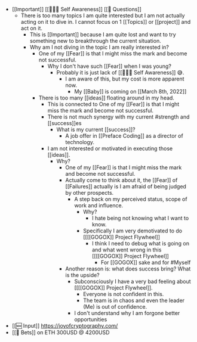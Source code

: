 - [[Important]] [[🧘🏻‍♂️ Self Awareness]] [[🤔 Questions]]
    - There is too many topics I am quite interested but I am not actually acting on it to dive in. I cannot focus on 1 [[Topics]] or [[project]] and act on it. 
        - This is [[Important]] because I am quite lost and want to try something new to breakthrough the current situation.
        - Why am I not diving in the topic I am really interested in?
            - One of my [[Fear]] is that I might miss the mark and become not successful.
                - Why I don't have such [[Fear]] when I was young?
                    - Probably it is just lack of [[🧘🏻‍♂️ Self Awareness]] 😅.
                        - I am aware of this, but my cost is more apparent now.
                            - My [[Baby]] is coming on [[March 8th, 2022]]
            - There is too many [[ideas]] floating around in my head.
                - This is connected to One of my [[Fear]] is that I might miss the mark and become not successful.
                - There is not much synergy with my current #strength and [[success]]es
                    - What is my current [[success]]?
                        - A job offer in [[Preface Coding]] as a director of technology.
                - I am not interested or motivated in executing those [[ideas]].
                    - Why?
                        - One of my [[Fear]] is that I might miss the mark and become not successful.
                        - Actually come to think about it, the [[Fear]] of [[Failures]] actually is I am afraid of being judged by other prospects.
                            - A step back on my perceived status, scope of work and influence.
                                - Why?
                                    - I hate being not knowing what I want to know.
                                - Specifically I am very demotivated to do [[[[GOGOX]] Project Flywheel]]
                                    - I think I need to debug what is going on and what went wrong in this [[[[GOGOX]] Project Flywheel]]
                                        - For [[GOGOX]] sake and for #Myself
                        - Another reason is: what does success bring? What is the upside?
                            - Subconsciously I have a very bad feeling about [[[[GOGOX]] Project Flywheel]].
                                - Everyone is not confident in this.
                                - The team is in chaos and even the leader (Me) is out of confidence.
                            - I don't understand why I am forgone better opportunities
- [[🆕 Input]] https://joyofcryptography.com/
- [[🔮 Bets]] on ETH 300USD @ 4200USD
